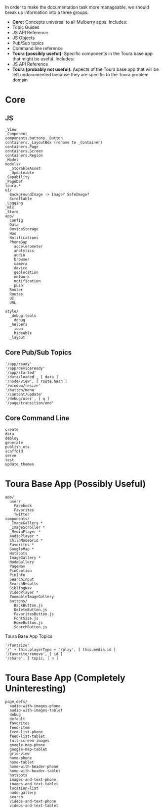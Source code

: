 In order to make the documentation task more manageable, we should break up information into a three groups:

* **Core:** Concepts universal to all Mulberry apps. Includes:
 * Topic Guides
 * JS API Reference
  * JS Objects
  * Pub/Sub topics 
 * Command line reference
* **Toura (possibly useful):** Specific components in the Toura base app that might be useful. Includes:
 * JS API Reference
* **Toura (probably not useful):** Aspects of the Toura base app that will be left undocumented because they are specific to the Toura problem domain

# Core

## JS

    _View
    _Component
    components.buttons._Button
    containers._LayoutBox (rename to _Container)
    containers.Page
    containers.Screen
    containers.Region
    _Model
    models/
      _StorableAsset
      _Updateable
    _Capability
    _PageDef
    toura.* 
    ui/
      BackgroundImage -> Image? SafeImage?
      Scrollable
    _Logging
    _Nls
    _Store
    app/
      Config
      Data
      DeviceStorage
      Has
      Notifications
      PhoneGap
        accelerometer
        analytics
        audio
        browser
        camera
        device
        geolocation
        network
        notification
        push
      Router
      Routes
      UI
      URL

    style/
      _debug-tools
        debug
      _helpers
        icon
        hideable
      _layout

## Core Pub/Sub Topics

    '/app/ready'
    '/app/deviceready'
    '/app/started'
    '/data/loaded', [ data ]
    '/node/view', [ route.hash ]
    '/window/resize'
    '/button/menu'
    '/content/update'
    '/debug/user', [ q ]
    '/page/transition/end'

## Core Command Line

    create
    data
    deploy
    generate
    publish_ota
    scaffold
    serve
    test
    update_themes

# Toura Base App (Possibly Useful)

    app/
      user/
        Facebook
        Favorites
        Twitter
    components/
      _ImageGallery *
      _ImageScroller *
      _MediaPlayer *
      AudioPlayer *
      ChildNodeGrid *
      Favorites *
      GoogleMap *
      Hotspots
      ImageGallery *
      NodeGallery
      PageNav
      PinCaption
      PinInfo
      SearchInput
      SearchResults
      SiblingNav
      VideoPlayer *
      ZoomableImageGallery
      buttons/
        BackButton.js
        DeleteButton.js
        FavoritesButton.js
        FontSize.js
        HomeButton.js
        SearchButton.js

Toura Base App Topics

    '/fontsize'
    '/' + this.playerType + '/play', [ this.media.id ]
    '/favorite/remove', [ id ]
    '/share', [ topic, [ n ]


# Toura Base App (Completely Uninteresting)

    page_defs/
      audio-with-images-phone
      audio-with-images-tablet
      debug
      default
      favorites
      feed-item
      feed-list-phone
      feed-list-tablet
      full-screen-images
      google-map-phone
      google-map-tablet
      grid-view
      home-phone
      home-tablet
      home-with-header-phone
      home-with-header-tablet
      hotspots
      images-and-text-phone
      images-and-text-tablet
      location-list
      node-gallery
      search
      videos-and-text-phone
      videos-and-text-tablet




